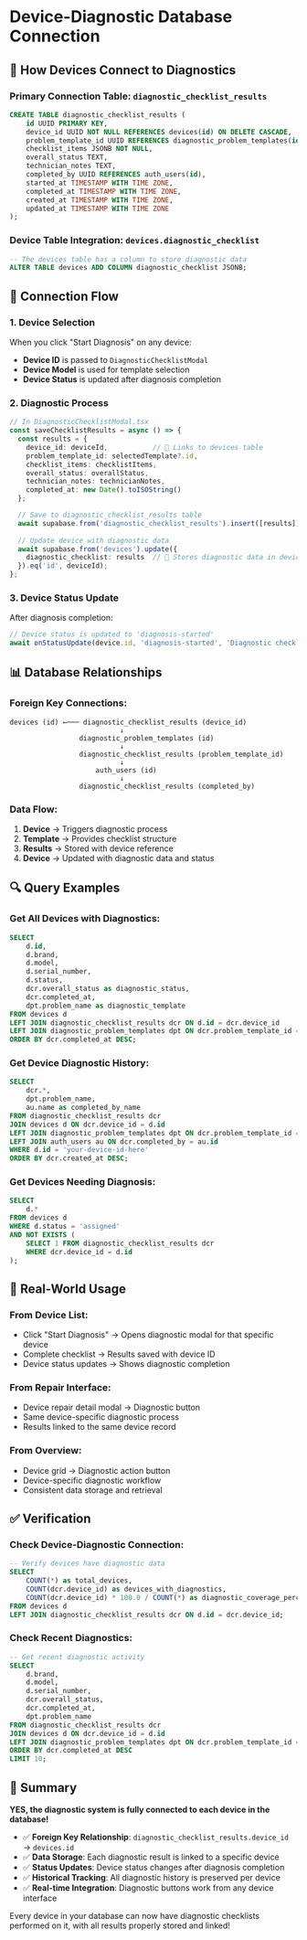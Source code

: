 # Device-Diagnostic Database Connection

## 🔗 How Devices Connect to Diagnostics

### **Primary Connection Table: `diagnostic_checklist_results`**

```sql
CREATE TABLE diagnostic_checklist_results (
    id UUID PRIMARY KEY,
    device_id UUID NOT NULL REFERENCES devices(id) ON DELETE CASCADE,  -- 🔗 CONNECTION TO DEVICES
    problem_template_id UUID REFERENCES diagnostic_problem_templates(id),
    checklist_items JSONB NOT NULL,
    overall_status TEXT,
    technician_notes TEXT,
    completed_by UUID REFERENCES auth_users(id),
    started_at TIMESTAMP WITH TIME ZONE,
    completed_at TIMESTAMP WITH TIME ZONE,
    created_at TIMESTAMP WITH TIME ZONE,
    updated_at TIMESTAMP WITH TIME ZONE
);
```

### **Device Table Integration: `devices.diagnostic_checklist`**

```sql
-- The devices table has a column to store diagnostic data
ALTER TABLE devices ADD COLUMN diagnostic_checklist JSONB;
```

## 🔄 Connection Flow

### **1. Device Selection**
When you click "Start Diagnosis" on any device:
- **Device ID** is passed to `DiagnosticChecklistModal`
- **Device Model** is used for template selection
- **Device Status** is updated after diagnosis completion

### **2. Diagnostic Process**
```typescript
// In DiagnosticChecklistModal.tsx
const saveChecklistResults = async () => {
  const results = {
    device_id: deviceId,           // 🔗 Links to devices table
    problem_template_id: selectedTemplate?.id,
    checklist_items: checklistItems,
    overall_status: overallStatus,
    technician_notes: technicianNotes,
    completed_at: new Date().toISOString()
  };

  // Save to diagnostic_checklist_results table
  await supabase.from('diagnostic_checklist_results').insert([results]);
  
  // Update device with diagnostic data
  await supabase.from('devices').update({ 
    diagnostic_checklist: results  // 🔗 Stores diagnostic data in device record
  }).eq('id', deviceId);
};
```

### **3. Device Status Update**
After diagnosis completion:
```typescript
// Device status is updated to 'diagnosis-started'
await onStatusUpdate(device.id, 'diagnosis-started', 'Diagnostic checklist completed');
```

## 📊 Database Relationships

### **Foreign Key Connections:**
```
devices (id) ←─── diagnostic_checklist_results (device_id)
                           ↓
                 diagnostic_problem_templates (id)
                           ↓
                 diagnostic_checklist_results (problem_template_id)
                           ↓
                     auth_users (id)
                           ↓
                 diagnostic_checklist_results (completed_by)
```

### **Data Flow:**
1. **Device** → Triggers diagnostic process
2. **Template** → Provides checklist structure
3. **Results** → Stored with device reference
4. **Device** → Updated with diagnostic data and status

## 🔍 Query Examples

### **Get All Devices with Diagnostics:**
```sql
SELECT 
    d.id,
    d.brand,
    d.model,
    d.serial_number,
    d.status,
    dcr.overall_status as diagnostic_status,
    dcr.completed_at,
    dpt.problem_name as diagnostic_template
FROM devices d
LEFT JOIN diagnostic_checklist_results dcr ON d.id = dcr.device_id
LEFT JOIN diagnostic_problem_templates dpt ON dcr.problem_template_id = dpt.id
ORDER BY dcr.completed_at DESC;
```

### **Get Device Diagnostic History:**
```sql
SELECT 
    dcr.*,
    dpt.problem_name,
    au.name as completed_by_name
FROM diagnostic_checklist_results dcr
JOIN devices d ON dcr.device_id = d.id
LEFT JOIN diagnostic_problem_templates dpt ON dcr.problem_template_id = dpt.id
LEFT JOIN auth_users au ON dcr.completed_by = au.id
WHERE d.id = 'your-device-id-here'
ORDER BY dcr.created_at DESC;
```

### **Get Devices Needing Diagnosis:**
```sql
SELECT 
    d.*
FROM devices d
WHERE d.status = 'assigned'
AND NOT EXISTS (
    SELECT 1 FROM diagnostic_checklist_results dcr 
    WHERE dcr.device_id = d.id
);
```

## 🎯 Real-World Usage

### **From Device List:**
- Click "Start Diagnosis" → Opens diagnostic modal for that specific device
- Complete checklist → Results saved with device ID
- Device status updates → Shows diagnostic completion

### **From Repair Interface:**
- Device repair detail modal → Diagnostic button
- Same device-specific diagnostic process
- Results linked to the same device record

### **From Overview:**
- Device grid → Diagnostic action button
- Device-specific diagnostic workflow
- Consistent data storage and retrieval

## ✅ Verification

### **Check Device-Diagnostic Connection:**
```sql
-- Verify devices have diagnostic data
SELECT 
    COUNT(*) as total_devices,
    COUNT(dcr.device_id) as devices_with_diagnostics,
    COUNT(dcr.device_id) * 100.0 / COUNT(*) as diagnostic_coverage_percent
FROM devices d
LEFT JOIN diagnostic_checklist_results dcr ON d.id = dcr.device_id;
```

### **Check Recent Diagnostics:**
```sql
-- Get recent diagnostic activity
SELECT 
    d.brand,
    d.model,
    d.serial_number,
    dcr.overall_status,
    dcr.completed_at,
    dpt.problem_name
FROM diagnostic_checklist_results dcr
JOIN devices d ON dcr.device_id = d.id
LEFT JOIN diagnostic_problem_templates dpt ON dcr.problem_template_id = dpt.id
ORDER BY dcr.completed_at DESC
LIMIT 10;
```

## 🎉 Summary

**YES, the diagnostic system is fully connected to each device in the database!**

- ✅ **Foreign Key Relationship**: `diagnostic_checklist_results.device_id` → `devices.id`
- ✅ **Data Storage**: Each diagnostic result is linked to a specific device
- ✅ **Status Updates**: Device status changes after diagnosis completion
- ✅ **Historical Tracking**: All diagnostic history is preserved per device
- ✅ **Real-time Integration**: Diagnostic buttons work from any device interface

Every device in your database can now have diagnostic checklists performed on it, with all results properly stored and linked!
